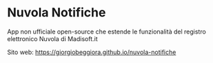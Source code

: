 # Nuvola Notifiche

App non ufficiale open-source che estende le funzionalità del registro elettronico Nuvola di Madisoft.it

Sito web: <https://giorgiobeggiora.github.io/nuvola-notifiche>
